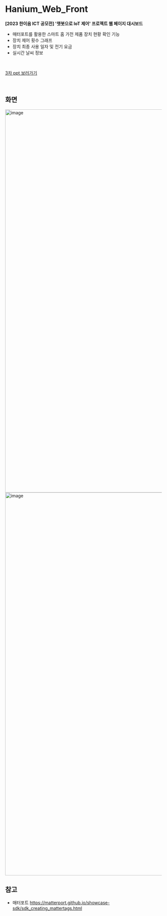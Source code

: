 # Hanium_Web_Front
**[2023 한이음 ICT 공모전] '챗봇으로 IoT 제어' 프로젝트 웹 페이지 대시보드**  
- 매터포트를 활용한 스마트 홈 가전 제품 장치 현황 확인 기능  
- 장치 제어 횟수 그래프
- 장치 최종 사용 일자 및 전기 요금  
- 실시간 날씨 정보

<br/>

[3차 ppt 보러가기](https://docs.google.com/presentation/d/1YohHhqhjKu1yeT5l4d2m7YP5onzFu965a4vXEkZpkaw/edit?usp=sharing)

<br/>

## 화면 
<img width="1233" alt="image" src="https://github.com/Hanium2023/Hanium_Web_Front/assets/80878955/72537237-ef2c-4b52-b504-ffa260c5e204">
<img width="1233" alt="image" src="https://github.com/Hanium2023/Hanium_Web_Front/assets/80878955/e806bcbb-46ce-445e-941d-8f8735482377">

<br/>

## 참고
- 매터포트
https://matterport.github.io/showcase-sdk/sdk_creating_mattertags.html
